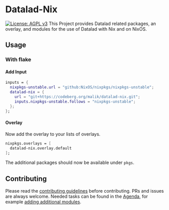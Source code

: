 # Datalad-Nix
[![License: AGPL v3](https://img.shields.io/badge/License-AGPL_v3-blue.svg)](https://www.gnu.org/licenses/agpl-3.0)
This Project provides Datalad related packages, an overlay, and modules for the use of Datalad with Nix and on NixOS.
## Usage
### With flake
#### Add Input
``` nix
inputs = {
  nixpkgs-unstable.url = "github:NixOS/nixpkgs/nixpkgs-unstable";  
  datalad-nix = {
    url = "git+https://codeberg.org/malik/datalad-nix.git";
    inputs.nixpkgs-unstable.follows = "nixpkgs-unstable";
  };
};
```
#### Overlay
Now add the overlay to your lists of overlays.
``` nix
nixpkgs.overlays = [
  datalad-nix.overlay.default
];
```
The additional packages should now be available under `pkgs`.

## Contributing
Please read the [contributing guidelines](CONTRIBUTING.md) before contributing.
PRs and issues are always welcome. Needed tasks can be found in the [Agenda](./org/agenda), for example [adding additional modules](./org/agenda/modules/index.md).
